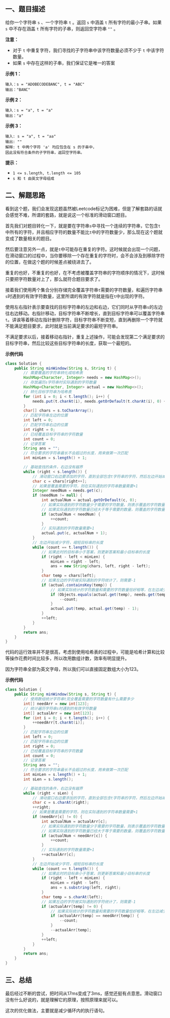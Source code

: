 ## 一、题目描述

给你一个字符串 `s` 、一个字符串 `t` 。返回 `s` 中涵盖 `t` 所有字符的最小子串。如果 `s` 中不存在涵盖 `t` 所有字符的子串，则返回空字符串 `""` 。

**注意：**

- 对于 `t` 中重复字符，我们寻找的子字符串中该字符数量必须不少于 `t` 中该字符数量。
- 如果 `s` 中存在这样的子串，我们保证它是唯一的答案

**示例 1：**

```
输入：s = "ADOBECODEBANC", t = "ABC"
输出："BANC"
```

**示例 2：**

```
输入：s = "a", t = "a"
输出："a"
```

**示例 3：**

```
输入: s = "a", t = "aa"
输出: ""
解释: t 中两个字符 'a' 均应包含在 s 的子串中，
因此没有符合条件的子字符串，返回空字符串。
```

**提示：**

- `1 <= s.length, t.length <= 105`
- `s 和 t 由英文字母组成`

## 二、解题思路

看到这个题，我们会发现这题虽然被Leetcode标记为困难，但是了解套路的话就会感觉不难，所谓的套路，就是说这一个标准的滑动窗口题目。

首先我们对题目转化一下，就是要在字符串`s`中寻找一个连续的字符串，它包含`t`中所有的字符，并且相应字符的数量不能比`t`中的字符数量少，那么现在这个题就变成了数量相关的题目。

然后要注意另外一点，就是`t`中可能存在重复的字符。这时候就会出现一个问题，在滑动窗口的过程中，当你要移除一个存在重复的字符时，会不会涉及到移除字符的位置，在做这个题的时候差点被绕进去了。

重复的也好，不重复的也好，在不考虑被覆盖字符串的字符顺序的情况下，这时候只要把字符数量对上了，那么就符合题目要求了。

接着我们使用两个集合分别存储完全覆盖字符串`t`需要的字符数量，和遍历字符串`s`时遇到的有效字符数量，这里所谓的有效字符就是指在`t`中出现的字符。

使用左右指针表示要查找的目标字符串的左边和右边，它们同时从字符串`s`的左边往右边移动。右指针移动，目标字符串不断增长，直到目标字符串可以覆盖字符串`t`。讲诶等着移动左指针删除字符，目标字符串不断变短，直到再删除一个字符就不能满足题目要求，此时就是当前满足要求的最短字符串。

不满足要求以后，接着移动右指针，重复上述操作，可能会发现第二个满足要求的目标字符串，然后比较这些目标字符串的长度，获取一个最短的。

**示例代码**

```java
class Solution {
    public String minWindow(String s, String t) {
        // 需要覆盖的字符串转化成哈希表
        HashMap<Character, Integer> needs = new HashMap<>();
        // 存放遍历s字符串时实际遇到的字符数量
        HashMap<Character, Integer> actual = new HashMap<>();
        // 转化目标字符串为哈希表
        for (int i = 0; i < t.length(); i++) {
            needs.put(t.charAt(i), needs.getOrDefault(t.charAt(i), 0) + 1);
        }
        char[] chars = s.toCharArray();
        // 匹配字符串左边的位置
        int left = 0;
        // 匹配字符串右边的位置
        int right = 0;
        // 已经覆盖目标字符串的字符数量
        int count = 0;
        // 记录答案
        String ans = "";
        // 符合要求的字符串最长不会超过的长度，用来做第一次匹配
        int minLen = s.length() + 1;

        // 基础查找的条件，右边没有越界
        while (right < s.length()) {
            // 滑动窗口右边要添加的字符，直到全部包含t字符串的字符，然后左边开始减少字符
            char c = chars[right++];
            // 如果是覆盖需要的字符，则在实际遇到的字符串数量需要+1
            Integer needNum = needs.get(c);
            if (needNum != null) {
                int actualNum = actual.getOrDefault(c, 0);
                // 如果实际遇到的字符数量少于需要的字符数量，则表示覆盖的字符数量又增加了一位
                // 如果实际遇到的字符数量已经大于等于需要的数量，则覆盖的字符数量不会再增加了
                if (actualNum < needNum) {
                    ++count;
                }
                // 实际遇到的字符数量需要+1
                actual.put(c, actualNum + 1);
            }
            // 左边开始减少字符，缩短目标串的长度
            while (count == t.length()) {
                // 如果此时的目标串小于答案，则更新答案和最小目标串的长度
                if (right - left < minLen) {
                    minLen = right - left;
                    ans = new String(chars, left, right - left);
                }
                char temp = chars[left];
                // 如果左边的字符被实际遇到的字符统计了，则需要-1
                if (actual.containsKey(temp)) {
                    // 如果实际统计的字符数量和需要的字符数量恰好相等，在左边减少一个字符的时候，覆盖t串的长度也会-1
                    if (Objects.equals(actual.get(temp), needs.get(temp))) {
                        --count;
                    }
                    actual.put(temp, actual.get(temp) - 1);
                }
                ++left;
            }
        }
        return ans;
    }
}
```

代码的运行效率并不是很高，考虑到使用哈希表的过程中，可能是哈希计算和比较等操作花费时间比较多，所以改用数组计数，效率有明显提升。

因为字符串全部为英文字母，所以我们可以直接固定数组大小为123。

**示例代码**

```java
class Solution {
    public String minWindow(String s, String t) {
        // 使用数组统计字符串t完全覆盖需要的字符数量有什么需要多少
        int[] needArr = new int[123];
        // 统计遍历字符串s时遇到的有效字符数量
        int[] actualArr = new int[123];
        for (int i = 0; i < t.length(); i++) {
            ++needArr[t.charAt(i)];
        }
        // 匹配字符串左边的位置
        int left = 0;
        // 匹配字符串右边的位置
        int right = 0;
        // 已经覆盖目标字符串的字符数量
        int count = 0;
        // 记录答案
        String ans = "";
        // 符合要求的字符串最长不会超过的长度，用来做第一次匹配
        int minLen = s.length() + 1;
        int sLen = s.length();

        // 基础查找的条件，右边没有越界
        while (right < sLen) {
            // 滑动窗口右边要添加的字符，直到全部包含t字符串的字符，然后左边开始减少字符
            char c = s.charAt(right);
            ++right;
            // 如果是覆盖需要的字符，则在实际遇到的字符串数量需要+1
            if (needArr[c] != 0) {
                int actualNum = actualArr[c];
                // 如果实际遇到的字符数量少于需要的字符数量，则表示覆盖的字符数量又增加了一位
                // 如果实际遇到的字符数量已经大于等于需要的数量，则覆盖的字符数量不会再增加了
                if (actualNum < needArr[c]) {
                    ++count;
                }
                // 实际遇到的字符数量需要+1
                ++actualArr[c];
            }
            // 左边开始减少字符，缩短目标串的长度
            while (count == t.length()) {
                // 如果此时的目标串小于答案，则更新答案和最小目标串的长度
                if (right - left < minLen) {
                    minLen = right - left;
                    ans = s.substring(left, right);
                }
                char temp = s.charAt(left);
                // 如果左边的字符被实际遇到的字符统计了，则需要-1
                if (actualArr[temp] != 0) {
                    // 如果实际统计的字符数量和需要的字符数量恰好相等，在左边减少一个字符的时候，覆盖t串的长度也会-1
                    if (actualArr[temp] == needArr[temp]) {
                        --count;
                    }
                    --actualArr[temp];
                }
                ++left;
            }
        }
        return ans;
    }
}
```

## 三、总结

最后经过不断的尝试，把时间从17ms变成了3ms，感觉还挺有点意思。滑动窗口没有什么好说的，就是理解它的原理，按照原理来就可以。

这次的优化做法，主要就是减少循环内的执行语句。